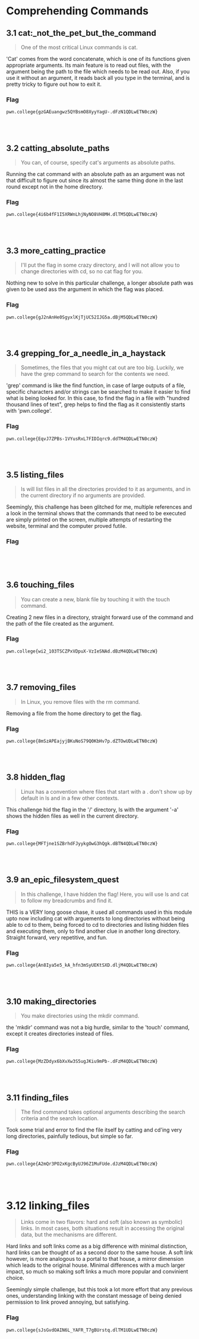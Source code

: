 # Comprehending Commands

## 3.1 cat:_not_the_pet_but_the_command
>One of the most critical Linux commands is cat.

'Cat' comes from the word concatenate, which is one of its functions given appropriate arguments. Its main feature is to read out files, with the argument being the path to the file which needs to be read out. Also, if you use it without an argument, it reads back all you type in the terminal, and is pretty tricky to figure out how to exit it.

### Flag
```
pwn.college{gzGAEuangwz5QYBsmO8XyyYagU-.dFzN1QDLwETN0czW}
```
<br>
<br>

## 3.2 catting_absolute_paths
>You can, of course, specify cat's arguments as absolute paths.

Running the cat command with an absolute path as an argument was not that difficult to figure out since its almost the same thing done in the last round except not in the home directory.


### Flag
```
pwn.college{4i6b4fF1I5XRWnLhjNyNO8VH8MH.dlTM5QDLwETN0czW}
```
<br>
<br>

## 3.3 more_catting_practice
> I'll put the flag in some crazy directory, and I will not allow you to change directories with cd, so no cat flag for you.

Nothing new to solve in this particular challenge, a longer absolute path was given to be used ass the argument in which the flag was placed.

### Flag
```
pwn.college{gJ2nAnHe0SgyxlKjTjUC52IJG5a.dBjM5QDLwETN0czW}
```
<br>
<br>

## 3.4 grepping_for_a_needle_in_a_haystack
>Sometimes, the files that you might cat out are too big. Luckily, we have the grep command to search for the contents we need.

'grep' command is like the find function, in case of large outputs of a file, specific characters and/or strings can be searched to make it easier to find what is being looked for. In this case, to find the flag in a file with "hundred thousand lines of text", grep helps to find the flag as it consistently starts with 'pwn.college'.

### Flag
```
pwn.college{EqvJ7ZPBs-1VYusRxL7FIDIqrc9.ddTM4QDLwETN0czW}
```
<br>
<br>

## 3.5 listing_files
>ls will list files in all the directories provided to it as arguments, and in the current directory if no arguments are provided.

Seemingly, this challenge has been glitched for me, multiple references and a look in the terminal shows that the commands that need to be executed are simply printed on the screen, multiple attempts of restarting the website, terminal and the computer proved futile.

### Flag
```

```

<br>
<br>




## 3.6 touching_files
>You can create a new, blank file by touching it with the touch command.

Creating 2 new files in a directory, straight forward use of the command and the path of the file created as the argument.

### Flag
```
pwn.college{wi2_103TSCZPxVDpuX-VzIeSNAd.dBzM4QDLwETN0czW}
```
<br>
<br>

## 3.7 removing_files
>In Linux, you remove files with the rm command.

Removing a file from the home directory to get the flag.

### Flag
```
pwn.college{8mSzAPEajyjBKuNoS79Q0KbHv7p.dZTOwUDLwETN0czW}
```
<br>
<br>

## 3.8 hidden_flag
>Linux has a convention where files that start with a . don't show up by default in ls and in a few other contexts.

This challenge hid the flag in the '/' directory, ls with the argument '-a' shows the hidden files as well in the current directory.

### Flag
```
pwn.college{MFTjne1SZBrhdFJyykgOwG3hQgk.dBTN4QDLwETN0czW}
```
<br>
<br>

## 3.9 an_epic_filesystem_quest
>In this challenge, I have hidden the flag! Here, you will use ls and cat to follow my breadcrumbs and find it.

THIS is a VERY long goose chase, it used all commands used in this module upto now including cat with arguements to long directories without being able to cd to them, being forced to cd to directories and listing hidden files and executing them, only to find another clue in another long directory.
Straight forward, very repetitive, and fun.

### Flag
```
pwn.college{An8Iya5e5_kA_hfn3mSyUEKtSXD.dljM4QDLwETN0czW}
```
<br>
<br>

## 3.10 making_directories
>You make directories using the mkdir command.

the 'mkdir' command was not a big hurdle, similar to the 'touch' command, except it creates directories instead of files.

### Flag
```
pwn.college{MzZDdyx6bXvXw3S5ugJKiu9mPb-.dFzM4QDLwETN0czW}
```
<br>
<br>

## 3.11 finding_files
>The find command takes optional arguments describing the search criteria and the search location.

Took some trial and error to find the file itself by catting and cd'ing very long directories, painfully tedious, but simple so far.

### Flag
```
pwn.college{A2mQr3PO2xKgcByUJ96Z1MuFUde.dJzM4QDLwETN0czW}
```
<br>
<br>

# 3.12 linking_files
>Links come in two flavors: hard and soft (also known as symbolic) links. In most cases, both situations result in accessing the original data, but the mechanisms are different.

Hard links and soft links come as a big difference with minimal distinction, hard links can be thought of as a second door to the same house. A soft link however, is more analogous to a portal to that house, a mirror dimension which leads to the original house. Minimal differences with a much larger impact, so much so making soft links a much more popular and convinient choice. 
<br>

Seemingly simple challenge, but this took a lot more effort that any previous ones, understanding linking with the constant message of being denied permission to link proved annoying, but satisfying.

### Flag
```
pwn.college{sJsGvdOAIN6L_YAFR_T7gBUrstq.dlTM1UDLwETN0czW}
```






